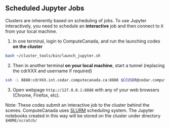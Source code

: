 ## Scheduled Jupyter Jobs
Clusters are inherently based on scheduling of jobs. To use Jupyter interactively, you need to schedule an **interactive** job and then connect to it from your local machine.

1. In one terminal, login to ComputeCanada, and run the launching codes **on the cluster**
```bash
bash ~/cluster_tools/bin/launch_jupyter.sh
```

2. Then in another terminal **on your local machine**, start a tunnel (replacing the cdrXXX and username if required)
```bash
ssh -L 8888:cdrXXX.int.cedar.computecanada.ca:8888 $CCUSER@cedar.computecanada.ca -N -f
```

3. Open webpage `http://127.0.0.1:8888` with any of your web browsers (Chrome, Firefox, etc).

Note: These codes submit an interactive job to the cluster behind the scenes. ComputeCanada uses [SLURM](https://docs.computecanada.ca/wiki/Running_jobs) scheduling system. The Jupyter notebooks created in this way will be stored on the cluster under directory `$HOME/scratch/`
